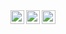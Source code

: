 

<img align="left" alt="JoshMadakor | YouTube" width="22px" src="https://cdn.glitch.global/0c5397c2-8b81-453e-a90c-14d5c20cfd5d/tech-box-3.svg?v=1739046308386" />
<img align="left" alt="JoshMadakor | Twitter" width="22px" src="https://cdn.glitch.global/0c5397c2-8b81-453e-a90c-14d5c20cfd5d/tech-box-11.svg?v=1739046382513" />
<img align="left" alt="JoshMadakor | LinkedIn" width="22px" src="https://cdn.glitch.global/0c5397c2-8b81-453e-a90c-14d5c20cfd5d/tech-box-12.svg?v=1739046390614" />
